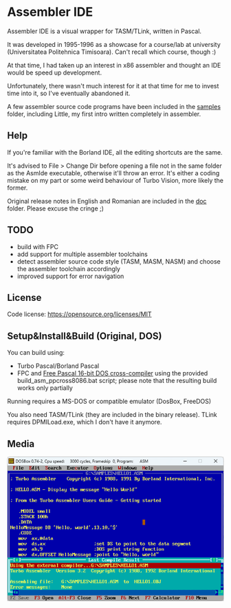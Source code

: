 # Assembler IDE

Assembler IDE is a visual wrapper for TASM/TLink, written in Pascal.

It was developed in 1995-1996 as a showcase for a course/lab at university (Universitatea Politehnica Timisoara). Can't recall which course, though :)

At that time, I had taken up an interest in x86 assembler and thought an IDE would be speed up development.

Unfortunately, there wasn't much interest for it at that time for me to invest time into it, so I've eventually abandoned it.

A few assembler source code programs have been included in the [samples](original-dos/samples) folder, including Little, my first intro written completely in assembler.

## Help
If you're familiar with the Borland IDE, all the editing shortcuts are the same.

It's advised to File > Change Dir before opening a file not in the same folder as the AsmIde executable, otherwise it'll throw an error. It's either a coding mistake on my part or some weird behaviour of Turbo Vision, more likely the former.

Original release notes in English and Romanian are included in the [doc](original-dos/doc) folder. Please excuse the cringe ;)

## TODO
* build with FPC
* add support for multiple assembler toolchains
* detect assembler source code style (TASM, MASM, NASM) and choose the assembler toolchain accordingly
* improved support for error navigation

## License

Code license:
https://opensource.org/licenses/MIT

## Setup&Install&Build (Original, DOS)

You can build using:
* Turbo Pascal/Borland Pascal
* FPC and [Free Pascal 16-bit DOS cross-compiler](https://www.freepascal.org/down/i8086/msdos-canada.var) using the provided build_asm_ppcross8086.bat script; please note that the resulting build works only partially

Running requires a MS-DOS or compatible emulator (DosBox, FreeDOS)

You also need TASM/TLink (they are included in the binary release). TLink requires DPMILoad.exe, which I don't have it anymore.

## Media

![AsmIDE in DosBox](.media/asmide_dosbox.png "AsmIDE running in DosBox")
